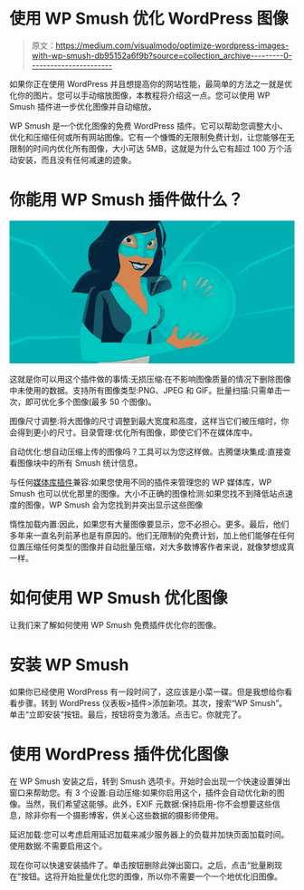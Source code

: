 # 使用 WP Smush 优化 WordPress 图像

> 原文：<https://medium.com/visualmodo/optimize-wordpress-images-with-wp-smush-db95152a6f9b?source=collection_archive---------0----------------------->

如果你正在使用 WordPress 并且想提高你的网站性能，最简单的方法之一就是优化你的图片。您可以手动缩放图像，本教程将介绍这一点。您可以使用 WP Smush 插件进一步优化图像并自动缩放。

WP Smush 是一个优化图像的免费 WordPress 插件。它可以帮助您调整大小、优化和压缩任何或所有网站图像。它有一个慷慨的无限制免费计划，让您能够在无限制的时间内优化所有图像，大小可达 5MB，这就是为什么它有超过 100 万个活动安装，而且没有任何减速的迹象。

# 你能用 WP Smush 插件做什么？

![](img/4dd1ac883e5d26170c7dbfc76a61e297.png)

这就是你可以用这个插件做的事情:无损压缩:在不影响图像质量的情况下删除图像中未使用的数据。支持所有图像类型:PNG、JPEG 和 GIF。批量扫描:只需单击一次，即可优化多个图像(最多 50 个图像)。

图像尺寸调整:将大图像的尺寸调整到最大宽度和高度，这样当它们被压缩时，你会得到更小的尺寸。目录管理:优化所有图像，即使它们不在媒体库中。

自动优化:想自动压缩上传的图像吗？工具可以为您这样做。古腾堡块集成:直接查看图像块中的所有 Smush 统计信息。

与任何[媒体库插件](https://visualmodo.com/free-managing-images-wordpress-plugins/)兼容:如果您使用不同的插件来管理您的 WP 媒体库，WP Smush 也可以优化那里的图像。大小不正确的图像检测:如果您找不到降低站点速度的图像，WP Smush 会为您找到并突出显示这些图像

惰性加载内置:因此，如果您有大量图像要显示，您不必担心。更多。最后，他们多年来一直名列前茅也是有原因的。他们无限制的免费计划，加上他们能够在任何位置压缩任何类型的图像并自动批量压缩，对大多数博客作者来说，就像梦想成真一样。

# 如何使用 WP Smush 优化图像

让我们来了解如何使用 WP Smush 免费插件优化你的图像。

# 安装 WP Smush

如果你已经使用 WordPress 有一段时间了，这应该是小菜一碟。但是我想给你看看步骤。转到 WordPress 仪表板>插件>添加新项。其次，搜索“WP Smush”。单击“立即安装”按钮。最后，按钮将变为激活。点击它。你就完了。

# 使用 WordPress 插件优化图像

在 WP Smush 安装之后，转到 Smush 选项卡。开始时会出现一个快速设置弹出窗口来帮助您。有 3 个设置:自动压缩:如果你启用这个，插件会自动优化新的图像。当然，我们希望这能够。此外，EXIF 元数据:保持启用-你不会想要这些信息，除非你有一个摄影博客，供关心这些数据的摄影师使用。

延迟加载:您可以考虑启用延迟加载来减少服务器上的负载并加快页面加载时间。使用数据:不需要启用这个。

现在你可以快速安装插件了。单击按钮删除此弹出窗口。之后，点击“批量刷现在”按钮。这将开始批量优化您的图像，所以你不需要一个一个地优化旧图像。